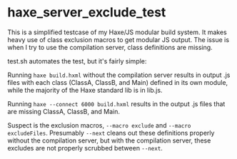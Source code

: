 # haxe_server_exclude_test

This is a simplified testcase of my Haxe/JS modular build system. It makes heavy use of
class exclusion macros to get modular JS output. The issue is when I try to use the
compilation server, class definitions are missing.

test.sh automates the test, but it's fairly simple:

Running `haxe build.hxml` without the compilation server results in output .js files with each
class (ClassA, ClassB, and Main) defined in its own module, while the majority of the Haxe
standard lib is in lib.js.

Running `haxe --connect 6000 build.hxml` results in the output .js files that are missing
ClassA, ClassB, and Main.

Suspect is the exclusion macros, `--macro exclude` and `--macro excludeFiles`. Presumably
`--next` cleans out these definitions properly without the compilation server, but with
the compilation server, these excludes are not properly scrubbed between `--next`.
